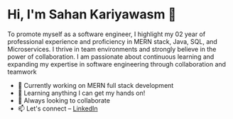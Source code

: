 # Hi, I'm Sahan Kariyawasm 👋

To promote myself as a software engineer, I highlight my 02 year of professional experience and proficiency in MERN stack, Java, SQL, and Microservices. I thrive in team environments and strongly believe in the power of collaboration. I am passionate about continuous learning and expanding my expertise in software engineering through collaboration and teamwork

- 🔭 Currently working on MERN full stack development 
- 🌱 Learning anything I can get my hands on!
- 👯 Always looking to collaborate
- 📫 Let's connect – [LinkedIn]([https://www.linkedin.com/in/afrazsiddiqui](https://www.linkedin.com/in/sahan-sulochana-kariyawasam-1a52691a)) 
